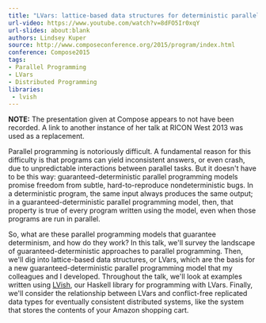 ```yaml
---
title: "LVars: lattice-based data structures for deterministic parallel and distributed programming"
url-video: https://www.youtube.com/watch?v=8dFO5Ir0xqY
url-slides: about:blank
authors: Lindsey Kuper
source: http://www.composeconference.org/2015/program/index.html
conference: Compose2015
tags:
- Parallel Programming
- LVars
- Distributed Programming
libraries:
 - lvish
---
```


**NOTE:** The presentation given at Compose appears to not have been recorded. A link to another instance of her talk at RICON West 2013 was used as a replacement.

Parallel programming is notoriously difficult. A fundamental reason for this difficulty is that programs can yield inconsistent answers, or even crash, due to unpredictable interactions between parallel tasks. But it doesn't have to be this way: guaranteed-deterministic parallel programming models promise freedom from subtle, hard-to-reproduce nondeterministic bugs. In a deterministic program, the same input always produces the same output; in a guaranteed-deterministic parallel programming model, then, that property is true of every program written using the model, even when those programs are run in parallel.

So, what are these parallel programming models that guarantee determinism, and how do they work? In this talk, we'll survey the landscape of guaranteed-deterministic approaches to parallel programming. Then, we'll dig into lattice-based data structures, or LVars, which are the basis for a new guaranteed-deterministic parallel programming model that my colleagues and I developed. Throughout the talk, we'll look at examples written using [LVish](http://hackage.haskell.org/package/lvish), our Haskell library for programming with LVars. Finally, we'll consider the relationship between LVars and conflict-free replicated data types for eventually consistent distributed systems, like the system that stores the contents of your Amazon shopping cart.
